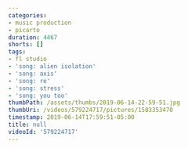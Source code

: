 ```yaml
---
categories:
- music production
- picarto
duration: 4467
shorts: []
tags:
- fl studio
- 'song: alien isolation'
- 'song: axis'
- 'song: re'
- 'song: stress'
- 'song: you too'
thumbPath: /assets/thumbs/2019-06-14-22-59-51.jpg
thumbUri: /videos/579224717/pictures/1583353470
timestamp: 2019-06-14T17:59:51-05:00
title: null
videoId: '579224717'
---
```

